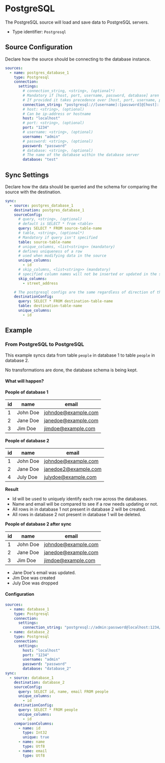 # PostgreSQL
The PostgreSQL source will load and save data to PostgreSQL servers.

- Type identifier: `Postgresql`

## Source Configuration 
Declare how the source should be connecting to the database instance.
```yaml
sources:
  - name: postgres_database_1
    type: Postgresql
    connection:
      settings:
        # connection_string, <string>, (optional*)
        # Mandatory if [host, port, username, password, database] aren't specified.
        # If provided it takes precedence over [host, port, username, password, database]
        connection_string: "postgresql://[username]:[password]@[host]:[port]/[database]"
        # host: <string>, (optional)
        # Can be ip-address or hostname
        host: "localhost"
        # port: <string>, (optional)
        port: "1234"
        # username: <string>, (optional)
        username: "admin"
        # password: <string>, (optional)
        password: "password"
        # database: <string>, (optional)
        # The name of the database within the database server
        database: "test"
```

## Sync Settings
Declare how the data should be queried and the schema for comparing the source with the destination.
```yaml
sync:
  - source: postgres_database_1
    destination: postgres_database_1
    sourceConfig:
      # query, <string>, (optional)
      # default is SELECT * from <table>
      query: SELECT * FROM source-table-name
      # table, <string>, (optional*)
      # Mandatory if query isn't specified
      table: source-table-name
      # unique_columns, <list<string>> (mandatory)
      # defines uniqueness of a row
      # used when modifying data in the source
      unique_columns:
        - id
      # skip_columns, <list<string>> (mandatory)
      # specified column names will not be inserted or updated in the source
      skip_columns:
        - street_address

    # The postgresql configs are the same regardless of direction of the sync
    destinationConfig:
      query: SELECT * FROM destination-table-name
      table: destination-table-name
      unique_columns:
        - id
```

## Example

### From PostgreSQL to PostgreSQL
This example syncs data from table `people` in database 1 to table `people` in database 2.

No transformations are done, the database schema is being kept.

#### What will happen?
**People of database 1**

|id|name|email|
|-|-|-|
|1|John Doe|johndoe@example.com|
|2|Jane Doe|janedoe@example.com|
|3|Jim Doe|jimdoe@example.com|

**People of database 2**

|id|name|email|
|-|-|-|
|1|John Doe|johndoe@example.com|
|2|Jane Doe|janedoe2@example.com|
|4|July Doe|julydoe@example.com|

**Result**
- Id will be used to uniquely identify each row across the databases.
- Name and email will be compared to see if a row needs updating or not.
- All rows in in database 1 not present in database 2 will be created.
- All rows in database 2 not present in database 1 will be deleted.


**People of database 2 after sync**

|id|name|email|
|-|-|-|
|1|John Doe|johndoe@example.com|
|2|Jane Doe|janedoe@example.com|
|3|Jim Doe|jimdoe@example.com|

- Jane Doe's email was updated.
- Jim Doe was created
- July Doe was dropped

#### Configuration

```yaml
sources:
  - name: database_1
    type: Postgresql
    connection:
      settings:
        connection_string: "postgresql://admin:password@localhost:1234/database_1"
  - name: database_2
    type: Postgresql
    connection:
      settings:
        host: "localhost"
        port: "1234"
        username: "admin"
        password: "password"
        database: "database_2"
sync:
  - source: database_1
    destination: database_2
    sourceConfig:
      query: SELECT id, name, email FROM people
      unique_columns: 
        - id
    destinationConfig:
      query: SELECT * FROM people
      unique_columns: 
        - id
    comparisonColumns:
      - name: id
        type: Int32
        unique: true
      - name: name
        type: Utf8
      - name: email
        type: Utf8
```
